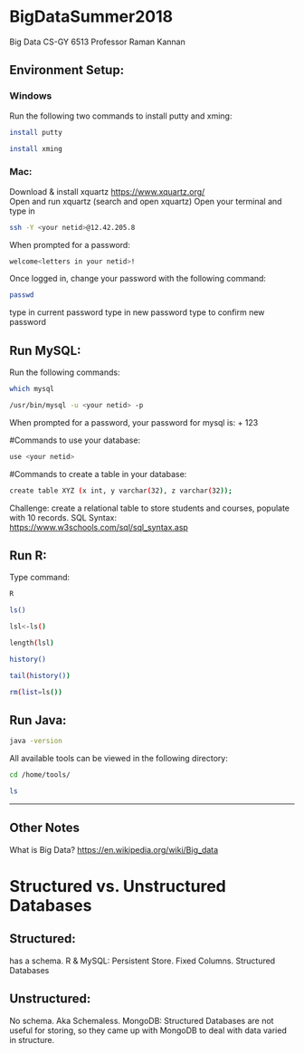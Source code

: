 # BigDataSummer2018
Big Data CS-GY 6513 Professor Raman Kannan

## Environment Setup:
### Windows
Run the following two commands to install putty and xming:
```sh
install putty
```

```sh
install xming
```

### Mac:
Download & install xquartz 
https://www.xquartz.org/  
Open and run xquartz (search and open xquartz)
Open your terminal and type in 
```sh
ssh -Y <your netid>@12.42.205.8
```
When prompted for a password:
```sh
welcome<letters in your netid>!
```
Once logged in, change your password with the following command:
```sh
passwd
```
type in current password 
type in new password
type to confirm new password

## Run MySQL:
Run the following commands: 
```sh
which mysql
```
```sh
/usr/bin/mysql -u <your netid> -p
```
When prompted for a password, your password for mysql is:
<your netid> + 123

#Commands to use your database:
```sh 
use <your netid>
```
#Commands to create a table in your database: 
```sh
create table XYZ (x int, y varchar(32), z varchar(32));
```
Challenge: create a relational table to store students and courses, populate with 10 records.
SQL Syntax: 
https://www.w3schools.com/sql/sql_syntax.asp

## Run R: 
Type command:
```sh 
R
```
```sh
ls()
```
```sh
lsl<-ls()
```
```sh
length(lsl)
```
```sh
history()
```
```sh
tail(history())
```
```sh
rm(list=ls())
```

## Run Java: 
```sh
java -version
```


All available tools can be viewed in the following directory: 
```sh
cd /home/tools/
```
```sh
ls
```


--- 
## Other Notes
What is Big Data? 
https://en.wikipedia.org/wiki/Big_data

# Structured vs. Unstructured Databases
## Structured: 
has a schema. 
R & MySQL: Persistent Store. Fixed Columns. Structured Databases 

## Unstructured:
No schema. Aka Schemaless. 
MongoDB: Structured Databases are not useful for storing, so they came up with MongoDB to deal with data varied in structure.
